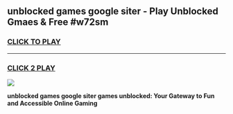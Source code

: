 
## unblocked games google siter - Play Unblocked Gmaes & Free #w72sm
<h3>
<a href="https://news.freeplayer.one?title=unblocked_games_google_siter&ref=24F">CLICK TO PLAY</a></h3>
<hr>

<h3>
<a href="https://news.freeplayer.one?title=unblocked_games_google_siter&ref=24F">CLICK 2 PLAY</a>
  
</h3>

<a href="https://news.freeplayer.one?title=unblocked_games_google_siter&ref=24F/"><img src="https://clearcache.store/games.png"></a>


**unblocked games google siter games unblocked: Your Gateway to Fun and Accessible Online Gaming**
